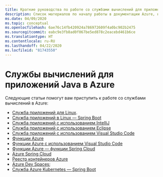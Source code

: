 ```yaml
---
title: Краткие руководства по работе со службами вычислений для приложений Java в Azure
description: Список материалов по началу работы в документации Azure, касающейся служб вычислений для приложений Java.
ms.date: 04/09/2020
ms.topic: conceptual
ms.openlocfilehash: 6ae76c14fb420924a786972609f4a0bc902b2475
ms.sourcegitcommit: eabc9e3fb8ad0f067be5ed878c2eacebd461b6ce
ms.translationtype: HT
ms.contentlocale: ru-RU
ms.lasthandoff: 04/22/2020
ms.locfileid: "81743550"
---
```

# <a name="compute-services-for-java-apps-on-azure"></a>Службы вычислений для приложений Java в Azure

Следующие статьи помогут вам приступить к работе со службами вычислений в Azure:

- [Служба приложений для Linux](/azure/app-service/containers/quickstart-java).
- [Служба приложений в Linux — Spring Boot](/azure/developer/java/spring-framework/deploy-spring-boot-java-app-with-maven-plugin)
- [Служба приложений с использованием IntelliJ](/azure/developer/java/toolkit-for-intellij/create-hello-world-web-app)
- [Служба приложений с использованием Eclipse](/azure/developer/java/toolkit-for-eclipse/create-hello-world-web-app)
- [Служба приложений с использованием Visual Studio Code](https://code.visualstudio.com/docs/java/java-webapp)
- [Функции Azure](/azure/azure-functions/functions-create-first-azure-function-azure-cli?tabs=bash%2Cbrowser&pivots=programming-language-java)
- [Функции Azure с использованием Visual Studio Code](/azure/azure-functions/functions-create-first-function-vs-code?pivots=programming-language-java)
- [Функции Azure — функции Spring Cloud](/azure/developer/java/spring-framework/getting-started-with-spring-cloud-function-in-azure)
- [Azure Spring Cloud](/azure/spring-cloud/spring-cloud-quickstart-launch-app-portal)
- [Реестр контейнеров Azure](/azure/container-registry/container-registry-java-quickstart)
- [Azure Dev Spaces](/azure/dev-spaces/quickstart-java);
- [Служба Azure Kubernetes — Spring Boot](/azure/developer/java/spring-framework/deploy-spring-boot-java-app-on-kubernetes)
